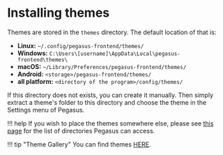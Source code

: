 # Installing themes

Themes are stored in the `themes` directory. The default location of that is:

- **Linux:** `~/.config/pegasus-frontend/themes/`
- **Windows:** `C:\Users\[username]\AppData\Local\pegasus-frontend\themes\`
- **macOS:** `~/Library/Preferences/pegasus-frontend/themes/`
- **Android:** `<storage>/pegasus-frontend/themes/`
- **all platform:** `<directory of the program>/config/themes/`

If this directory does not exists, you can create it manually. Then simply extract a theme's folder to this directory and choose the theme in the Settings menu of Pegasus.

!!! help
    If you wish to place the themes somewhere else, please see [this page](config-dirs.md) for the list of directories Pegasus can access.

!!! tip "Theme Gallery"
    You can find themes [HERE](https://pegasus-frontend.org/tools/themes/).
